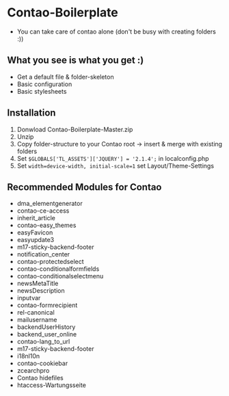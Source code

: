 # Contao-Boilerplate
- You can take care of contao alone (don't be busy with creating folders :))

## What you see is what you get :)
- Get a default file & folder-skeleton
- Basic configuration
- Basic stylesheets

## Installation
1. Donwload Contao-Boilerplate-Master.zip
2. Unzip
3. Copy folder-structure to your Contao root -> insert & merge with existing folders
4. Set `$GLOBALS['TL_ASSETS']['JQUERY'] = '2.1.4';` in localconfig.php
5. Set `width=device-width, initial-scale=1` set Layout/Theme-Settings

## Recommended Modules for Contao
- dma_elementgenerator
- contao-ce-access
- inherit_article
- contao-easy_themes
- easyFavicon
- easyupdate3
- m17-sticky-backend-footer
- notification_center
- contao-protectedselect
- contao-conditionalformfields
- contao-conditionalselectmenu
- newsMetaTitle
- newsDescription
- inputvar
- contao-formrecipient
- rel-canonical
- mailusername
- backendUserHistory
- backend_user_online
- contao-lang_to_url
- m17-sticky-backend-footer
- i18nl10n
- contao-cookiebar
- zcearchpro
- Contao hidefiles
- htaccess-Wartungsseite
